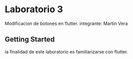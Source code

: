 # Laboratorio 3

Modificacion de botones en flutter.
integrante: Martin Vera

## Getting Started

la finalidad de este laboratorio es familiarizarse con flutter.

